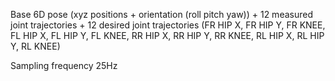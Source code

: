 Base 6D pose (xyz positions + orientation (roll pitch yaw)) + 12 measured joint trajectories + 12 desired joint trajectories (FR HIP X, FR HIP Y, FR KNEE, FL HIP X, FL HIP Y, FL KNEE, RR HIP X, RR HIP Y, RR KNEE, RL HIP X, RL HIP Y, RL KNEE)

Sampling frequency 25Hz
